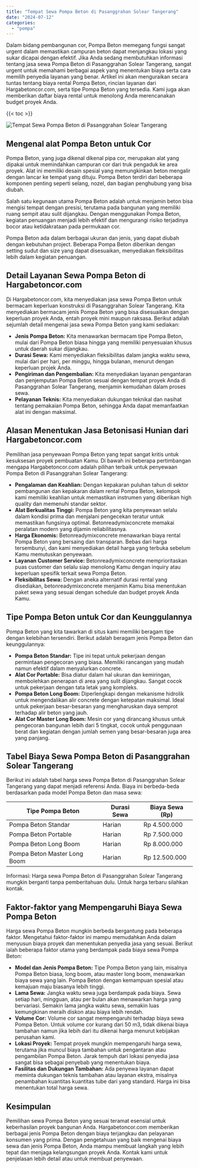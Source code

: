 ```yaml
---
title: "Tempat Sewa Pompa Beton di Pasanggrahan Solear Tangerang"
date: "2024-07-12"
categories: 
  - "pompa"
---
```




Dalam bidang pembangunan cor, Pompa Beton memegang fungsi sangat urgent dalam memastikan campuran beton dapat menjangkau lokasi yang sukar dicapai dengan efektif. Jika Anda sedang membutuhkan informasi tentang jasa sewa Pompa Beton di Pasanggrahan Solear Tangerang, sangat urgent untuk memahami berbagai aspek yang menentukan biaya serta cara memilih penyedia layanan yang benar. Artikel ini akan menguraikan secara tuntas tentang biaya rental Pompa Beton, rincian layanan dari Hargabetoncor.com, serta tipe Pompa Beton yang tersedia. Kami juga akan memberikan daftar biaya rental untuk menolong Anda merencanakan budget proyek Anda.

{{< toc >}}

![Tempat Sewa Pompa Beton di Pasanggrahan Solear Tangerang](https://hargareadymixid.github.io/pompa/concrete-pump%20(19).png)

## Mengenal alat Pompa Beton untuk Cor

Pompa Beton, yang juga dikenal dikenal pipa cor, merupakan alat yang dipakai untuk memindahkan campuran cor dari truk pengaduk ke area proyek. Alat ini memiliki desain spesial yang memungkinkan beton mengalir dengan lancar ke tempat yang dituju. Pompa Beton terdiri dari beberapa komponen penting seperti selang, nozel, dan bagian penghubung yang bisa diubah.

Salah satu kegunaan utama Pompa Beton adalah untuk menjamin beton bisa mengisi tempat dengan presisi, terutama pada bangunan yang memiliki ruang sempit atau sulit dijangkau. Dengan menggunakan Pompa Beton, kegiatan penuangan menjadi lebih efektif dan mengurangi risiko terjadinya bocor atau ketidakrataan pada permukaan cor.

Pompa Beton ada dalam berbagai ukuran dan jenis, yang dapat diubah dengan kebutuhan project. Beberapa Pompa Beton diberikan dengan setting sudut dan size yang dapat disesuaikan, menyediakan fleksibilitas lebih dalam kegiatan penuangan.

## Detail Layanan Sewa Pompa Beton di Hargabetoncor.com

Di Hargabetoncor.com, kita menyediakan jasa sewa Pompa Beton untuk bermacam keperluan konstruksi di Pasanggrahan Solear Tangerang. Kita menyediakan bermacam jenis Pompa Beton yang bisa disesuaikan dengan keperluan proyek Anda, entah proyek mini maupun raksasa. Berikut adalah sejumlah detail mengenai jasa sewa Pompa Beton yang kami sediakan:

- **Jenis Pompa Beton:** Kita menawarkan bermacam tipe Pompa Beton, mulai dari Pompa Beton biasa hingga yang memiliki penyesuaian khusus untuk daerah sukar dijangkau.
- **Durasi Sewa:** Kami menyediakan fleksibilitas dalam jangka waktu sewa, mulai dari per hari, per minggu, hingga bulanan, menurut dengan keperluan projek Anda.
- **Pengiriman dan Pengembalian:** Kita menyediakan layanan pengantaran dan penjemputan Pompa Beton sesuai dengan tempat proyek Anda di Pasanggrahan Solear Tangerang, menjamin kemudahan dalam proses sewa.
- **Pelayanan Teknis:** Kita menyediakan dukungan teknikal dan nasihat tentang pemakaian Pompa Beton, sehingga Anda dapat memanfaatkan alat ini dengan maksimal.

## Alasan Menentukan Jasa Betonisasi Hunian dari Hargabetoncor.com

Pemilihan jasa penyewaan Pompa Beton yang tepat sangat kritis untuk kesuksesan proyek pembuatan Kamu. Di bawah ini beberapa pertimbangan mengapa Hargabetoncor.com adalah pilihan terbaik untuk penyewaan Pompa Beton di Pasanggrahan Solear Tangerang:

- **Pengalaman dan Keahlian:** Dengan kepakaran puluhan tahun di sektor pembangunan dan kepakaran dalam rental Pompa Beton, kelompok kami memiliki keahlian untuk memastikan instrumen yang diberikan high quality dan memenuhi standar sektor.
- **Alat Berkualitas Tinggi:** Pompa Beton yang kita penyewaan selalu dalam kondisi prima dan menjalani pengecekan teratur untuk memastikan fungsinya optimal. Betonreadymixconcrete memakai peralatan modern yang dijamin reliabilitasnya.
- **Harga Ekonomis:** Betonreadymixconcrete menawarkan biaya rental Pompa Beton yang bersaing dan transparan. Bebas dari harga tersembunyi, dan kami menyediakan detail harga yang terbuka sebelum Kamu memutuskan penyewaan.
- **Layanan Customer Service:** Betonreadymixconcrete memprioritaskan puas customer dan selalu siap menolong Kamu dengan inquiry atau keperluan spesifik terkait sewa Pompa Beton.
- **Fleksibilitas Sewa:** Dengan aneka alternatif durasi rental yang disediakan, betonreadymixconcrete menjamin Kamu bisa menentukan paket sewa yang sesuai dengan schedule dan budget proyek Anda Kamu.

## Tipe Pompa Beton untuk Cor dan Keunggulannya

Pompa Beton yang kita tawarkan di situs kami memiliki beragam tipe dengan kelebihan tersendiri. Berikut adalah beragam jenis Pompa Beton dan keunggulannya:

- **Pompa Beton Standar:** Tipe ini tepat untuk pekerjaan dengan permintaan pengecoran yang biasa. Memiliki rancangan yang mudah namun efektif dalam menyalurkan concrete.
- **Alat Cor Portable:** Bisa diatur dalam hal ukuran dan kemiringan, membolehkan penerapan di area yang sulit dijangkau. Sangat cocok untuk pekerjaan dengan tata letak yang kompleks.
- **Pompa Beton Long Boom:** Diperlengkapi dengan mekanisme hidrolik untuk mengendalikan alir concrete dengan ketepatan maksimal. Ideal untuk pekerjaan besar-besaran yang mengharuskan daya semprot terhadap alir beton yang jauh.
- **Alat Cor Master Long Boom:** Mesin cor yang dirancang khusus untuk pengecoran bangunan lebih dari 5 tingkat, cocok untuk penggunaan berat dan kegiatan dengan jumlah semen yang besar-besaran juga area yang panjang.

## Tabel Biaya Sewa Pompa Beton di Pasanggrahan Solear Tangerang

Berikut ini adalah tabel harga sewa Pompa Beton di Pasanggrahan Solear Tangerang yang dapat menjadi referensi Anda. Biaya ini berbeda-beda berdasarkan pada model Pompa Beton dan masa sewa:

| Tipe Pompa Beton | Durasi Sewa | Biaya Sewa (Rp) |
| --- | --- | --- |
| Pompa Beton Standar | Harian | Rp 4.500.000 |
| Pompa Beton Portable | Harian | Rp 7.500.000 |
| Pompa Beton Long Boom | Harian | Rp 8.000.000 |
| Pompa Beton Master Long Boom | Harian | Rp 12.500.000 |

Informasi: Harga sewa Pompa Beton di Pasanggrahan Solear Tangerang mungkin berganti tanpa pemberitahuan dulu. Untuk harga terbaru silahkan kontak.

## Faktor-faktor yang Mempengaruhi Biaya Sewa Pompa Beton

Harga sewa Pompa Beton mungkin berbeda bergantung pada beberapa faktor. Mengetahui faktor-faktor ini mampu memudahkan Anda dalam menyusun biaya proyek dan menentukan penyedia jasa yang sesuai. Berikut ialah beberapa faktor utama yang berdampak pada biaya sewa Pompa Beton:

- **Model dan Jenis Pompa Beton:** Tipe Pompa Beton yang lain, misalnya Pompa Beton biasa, long boom, atau master long boom, menawarkan biaya sewa yang lain. Pompa Beton dengan kemampuan spesial atau kemajuan maju biasanya lebih tinggi.
- **Lama Sewa:** Jangka waktu sewa juga berdampak pada biaya. Sewa setiap hari, mingguan, atau per bulan akan menawarkan harga yang bervariasi. Semakin lama jangka waktu sewa, semakin luas kemungkinan meraih diskon atau biaya lebih rendah.
- **Volume Cor:** Volume cor sangat mempengaruhi terhadap biaya sewa Pompa Beton. Untuk volume cor kurang dari 50 m3, tidak dikenai biaya tambahan namun jika lebih dari itu dikenai harga menurut kebijakan perusahan kami.
- **Lokasi Proyek:** Tempat proyek mungkin mempengaruhi harga sewa, terutama jika muncul biaya tambahan untuk pengantaran atau pengambilan Pompa Beton. Jarak tempuh dari lokasi penyedia jasa sangat bisa sebagai penyebab yang menentukan biaya.
- **Fasilitas dan Dukungan Tambahan:** Ada penyewa layanan dapat meminta dukungan teknis tambahan atau layanan ekstra, misalnya penambahan kuantitas kuantitas tube dari yang standard. Harga ini bisa menentukan total harga sewa.

## Kesimpulan

Pemilihan sewa Pompa Beton yang sesuai teramat esensial untuk keberhasilan proyek bangunan Anda. Hargabetoncor.com memberikan berbagai jenis Pompa Beton dengan biaya terjangkau dan pelayanan konsumen yang prima. Dengan pengetahuan yang baik mengenai biaya sewa dan jenis Pompa Beton, Anda mampu membuat langkah yang lebih tepat dan menjaga kelangsungan proyek Anda. Kontak kami untuk penjelasan lebih detail atau untuk membuat penyewaan.

